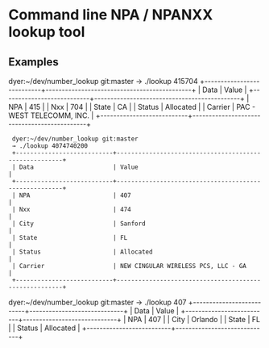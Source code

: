 # Command line NPA / NPANXX lookup tool

## Examples

dyer:~/dev/number_lookup git:master 
→ ./lookup 415704
+---------------------------+---------------------------------------------+
| Data                      | Value                                       |
+---------------------------+---------------------------------------------+
| NPA                       | 415                                         |
| Nxx                       | 704                                         |
| State                     | CA                                          |
| Status                    | Allocated                                   |
| Carrier                   | PAC - WEST TELECOMM, INC.                   |
+---------------------------+---------------------------------------------+

     
     dyer:~/dev/number_lookup git:master 
     → ./lookup 4074740200
     +---------------------------+-------------------------------------------------------+
     | Data                      | Value                                                 |
     +---------------------------+-------------------------------------------------------+
     | NPA                       | 407                                                   |
     | Nxx                       | 474                                                   |
     | City                      | Sanford                                               |
     | State                     | FL                                                    |
     | Status                    | Allocated                                             |
     | Carrier                   | NEW CINGULAR WIRELESS PCS, LLC - GA                   |
     +---------------------------+-------------------------------------------------------+
     

dyer:~/dev/number_lookup git:master 
→ ./lookup 407
+--------------------------+-----------------------------+
| Data                     | Value                       |
+--------------------------+-----------------------------+
| NPA                      | 407                         |
| City                     | Orlando                     |
| State                    | FL                          |
| Status                   | Allocated                   |
+--------------------------+-----------------------------+

